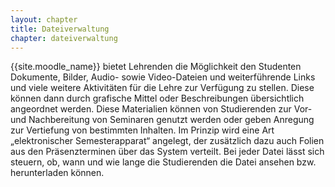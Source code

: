 ```yaml
---
layout: chapter
title: Dateiverwaltung
chapter: dateiverwaltung
---
```


{{site.moodle_name}} bietet Lehrenden die Möglichkeit den Studenten Dokumente, Bilder, Audio- sowie Video-Dateien und weiterführende Links und viele weitere Aktivitäten für die Lehre zur Verfügung zu stellen. Diese können dann durch grafische Mittel oder Beschreibungen übersichtlich angeordnet werden. Diese Materialien können von Studierenden zur Vor- und Nachbereitung von Seminaren genutzt werden oder geben Anregung zur Vertiefung von bestimmten Inhalten. Im Prinzip wird eine Art „elektronischer Semesterapparat“ angelegt, der zusätzlich dazu auch Folien aus den Präsenzterminen über das System verteilt. Bei jeder Datei lässt sich steuern, ob, wann und wie lange die Studierenden die Datei ansehen bzw. herunterladen können.